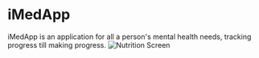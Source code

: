 # iMedApp
iMedApp is an application for all a person's mental health needs, tracking progress till making progress.
![Nutrition Screen](/screenshots/NutritionScreen.png)
